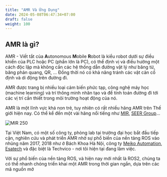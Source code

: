 ```yaml
---
title: "AMR Và Ứng Dụng"
date: 2024-05-08T06:47:34+07:00
draft: false
weight: 100
---
```


## AMR là gì?

AMR - Viết tắt của **A**utonomous **M**obile **R**obot là kiểu robot dưới sự điều khiển của PLC hoặc PC (phần lớn là PC), có thể định vị và điều hướng một cách độc lập mà không cần các hệ thống dẫn đường vật lý như băng từ, băng phản quang, QR, ... Đồng thời nó có khả năng tránh các vật cản cố định và di động trên đường đi.

AMR được trang bị nhiều loại cảm biến phức tạp, công nghệ máy học (machine learning) và trí thông minh nhân tạo và để tính toán đường đi tới các vị trí cần thiết trong môi trường hoạt động của nó.

AMR là một lĩnh vực khá non trẻ, tuy nhiên có rất nhiều hãng AMR trên Thế giới hiện nay. Có thể kể đến một vài hãng nổi tiếng như [MIR](https://mobile-industrial-robots.com/), [SEER Group](https://www.seer-group.com/)...

![MIR 250](/images/1.nen-tang/MiR250.png)

Tại Việt Nam, có một số công ty, phòng lab tại trường đại học bắt đầu tiếp cận, nghiên cứu và phát triển AMR nhờ sự phổ biến của nền tảng ROS vào nhũng năm 2017, 2018 như ở Bách Khoa Hà Nội, công ty [Meiko Automation](https://meiko-auto.vn/), [Esatech](https://smartagv.net/) và đặc biệt là Techvico - nơi tôi hiện tại đang làm việc.

Với sự phổ biến của nền tảng ROS, và hiện nay mới nhất là ROS2, chúng ta có thể nhanh chóng triển khai một AMR trong thời gian ngắn, dựa trên các mã nguồn mở